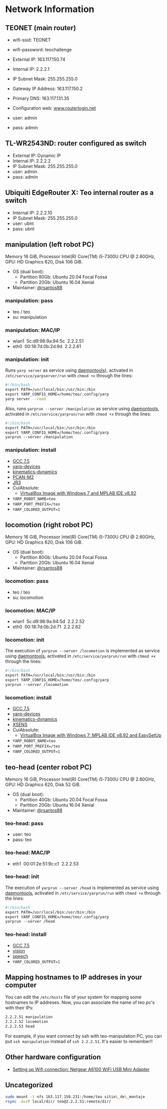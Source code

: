 # Network Information

## TEONET (main router)

- wifi-ssid: TEONET
- wifi-password: teochallenge
  
- External IP: 163.117.150.74
- Internal IP: 2.2.2.1
- IP Subnet Mask: 255.255.255.0
- Gateway IP Address: 163.117.150.2
- Primary DNS: 163.117.131.35
- Configuration web: www.routerlogin.net
- user: admin
- pass: admin

## TL-WR2543ND: router configured as switch

- External IP: Dynamic IP
- Internal IP: 2.2.2.2
- IP Subnet Mask: 255.255.255.0
- user: admin
- pass: admin

## Ubiquiti EdgeRouter X: Teo internal router as a switch

- Internal IP: 2.2.2.10
- IP Subnet Mask: 255.255.255.0
- user: ubnt
- pass: ubnt

## manipulation (left robot PC)

Memory 16 GiB, Processor Intel(R) Core(TM) i5-7300U CPU @ 2.60GHz, GPU: HD Graphics 620, Disk 106 GiB.

- OS (dual boot): 
  - Partition 80Gb: Ubuntu 20.04 Focal Fossa
  - Partition 20Gb: Ubuntu 16.04 Xenial
- Maintainer: [@rsantos88](https://github.com/rsantos88)

### manipulation: pass

- teo / teo
- su: manipulation

### manipulation: MAC/IP

- wlan1  5c:d9:98:9a:94:5c  2.2.2.51
- eth0  00:18:7d:0b:2d:9d  2.2.2.61

### manipulation: init

Runs `yarp server` as service using [daemontools](https://github.com/roboticslab-uc3m/installation-guides/blob/master/install-daemontools.md)), activated in `/etc/service/yarpserver/run` with `chmod +x` through the lines:

```bash
#!/bin/bash
export PATH=/usr/local/bin:/usr/bin:/bin
export YARP_CONFIG_HOME=/home/teo/.config/yarp
yarp server --read
```

Also, runs `yarprun --server /manipulation` as service using [daemontools](https://github.com/roboticslab-uc3m/installation-guides/blob/master/install-daemontools.md), activated in `/etc/service/yarprun/run` with `chmod +x` through the lines:

```bash
#!/bin/bash
export PATH=/usr/local/bin:/usr/bin:/bin
export YARP_CONFIG_HOME=/home/teo/.config/yarp
yarprun --server /manipulation
```

### manipulation: install

- [GCC 7.5](https://github.com/roboticslab-uc3m/teo-hardware-issues/issues/58#issuecomment-683809599)
- [yarp-devices](https://github.com/roboticslab-uc3m/yarp-devices)
- [kinematics-dynamics](https://github.com/roboticslab-uc3m/kinematics-dynamics)
- [PCAN-M2](http://robots.uc3m.es/gitbook-installation-guides/install-pcan.html)
- [JR3](https://github.com/roboticslab-uc3m/installation-guides/blob/master/install-jr3.md)
- CuiAbsolute:
   - [VirtualBox Image with Windows 7 and MPLAB IDE v8.92](https://drive.google.com/open?id=1M8_ixoSgd8n-s4Gv71IwQD_nJKU8QcJH)
- `YARP_ROBOT_NAME=teo`
- `YARP_PORT_PREFIX=/teo`
- `YARP_COLORED_OUTPUT=1`

## locomotion (right robot PC)

Memory 16 GiB, Processor Intel(R) Core(TM) i5-7300U CPU @ 2.60GHz, GPU: HD Graphics 620, Disk 106 GiB.

- OS (dual boot):
  - Partition 80Gb: Ubuntu 20.04 Focal Fossa
  - Partition 20Gb: Ubuntu 16.04 Xenial
- Maintainer: [@rsantos88](https://github.com/rsantos88)

### locomotion: pass

- teo / teo
- su: locomotion

### locomotion: MAC/IP

- wlan1  5c:d9:98:9a:94:5d  2.2.2.52
- eth0  00:18:7d:0b:2d:71  2.2.2.62

### locomotion: init

The execution of `yarprun --server /locomotion` is implemented as service using [daemontools](https://github.com/roboticslab-uc3m/installation-guides/blob/master/install-daemontools.md), activated in `/etc/service/yarprun/run` with `chmod +x` through the lines:

```bash
#!/bin/bash  
export PATH=/usr/local/bin:/usr/bin:/bin
export YARP_CONFIG_HOME=/home/teo/.config/yarp  
yarprun --server /locomotion
```

### locomotion: install

- [GCC 7.5](https://github.com/roboticslab-uc3m/teo-hardware-issues/issues/58#issuecomment-683809599)
- [yarp-devices](https://github.com/roboticslab-uc3m/yarp-devices)
- [kinematics-dynamics](https://github.com/roboticslab-uc3m/kinematics-dynamics)
- [XSENS](https://github.com/roboticslab-uc3m/installation-guides/blob/master/install-xsens.md)
- CuiAbsolute:
   - [VirtualBox Image with Windows 7: MPLAB IDE v8.92 and EasySetUp](https://drive.google.com/a/uc3m.es/folderview?id=0BxR76I90oKSmdnRhQlpsS3pXWm8&usp=sharing)
- `YARP_ROBOT_NAME=teo`
- `YARP_PORT_PREFIX=/teo`
- `YARP_COLORED_OUTPUT=1`

## teo-head (center robot PC)

Memory 16 GiB, Processor Intel(R) Core(TM) i5-7300U CPU @ 2.60GHz, GPU: HD Graphics 620, Disk 52 GiB.
- OS (dual boot):
  - Partition 40Gb: Ubuntu 20.04 Focal Fossa
  - Partition 20Gb: Ubuntu 16.04 Xenial
- Maintainer: [@rsantos88](https://github.com/rsantos88)

### teo-head: pass

- user: teo
- pass: teo

### teo-head: MAC/IP

- eth1  00:01:2e:51:9c:c1  2.2.2.53  

### teo-head: init

The execution of `yarprun --server /head` is implemented as service using [daemontools](https://github.com/roboticslab-uc3m/installation-guides/blob/master/install-daemontools.md), activated in `/etc/service/yarprun/run` with `chmod +x` through the lines:

```bash
#!/bin/bash
export PATH=/usr/local/bin:/usr/bin:/bin
export YARP_CONFIG_HOME=/home/teo/.config/yarp
yarprun --server /head
```

### teo-head: install

- [GCC 7.5](https://github.com/roboticslab-uc3m/teo-hardware-issues/issues/58#issuecomment-683809599)
- [vision](https://github.com/roboticslab-uc3m/vision)
- [speech](https://github.com/roboticslab-uc3m/speech)
- `YARP_COLORED_OUTPUT=1`

## Mapping hostnames to IP addreses in your computer

You can edit the `/etc/hosts` file of your system for mapping some hostnames to IP addreses. Now, you can associate the name of teo pc's
with their IPs:

```bash
2.2.2.51 manipulation
2.2.2.52 locomotion
2.2.2.53 head
```

For example, if you want connect by ssh with teo-manipulation PC, you can put `ssh manipulation` instead of `ssh 2.2.2.51`. It's easier to remember!!

## Other hardware configuration

- [Setting up Wifi connection: Netgear A6100 WiFi USB Mini Adapter](https://github.com/roboticslab-uc3m/installation-guides/blob/master/install-netgear-a6100.md)

## Uncategorized

```bash
sudo mount -t nfs 163.117.150.231:/home/teo sitio\_de\_montaje
rsync -avzP local/dir/ teo@2.2.2.51:remote/dir/
```
